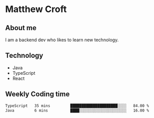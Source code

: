 # Matthew Croft

## About me
I am a backend dev who likes to learn new technology. 

## Technology
- Java
- TypeScript
- React

## Weekly Coding time
<!--START_SECTION:waka-->

```txt
TypeScript   35 mins         █████████████████████░░░░   84.00 %
Java         6 mins          ████░░░░░░░░░░░░░░░░░░░░░   16.00 %
```

<!--END_SECTION:waka-->
